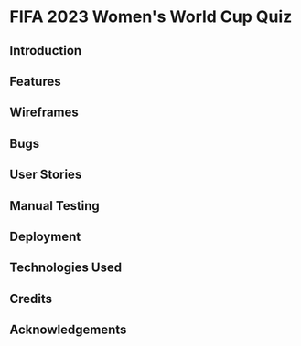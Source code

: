 # FIFA 2023 Women's World Cup Quiz



## Introduction


## Features


## Wireframes


## Bugs


## User Stories


## Manual Testing


## Deployment


## Technologies Used


## Credits


## Acknowledgements
